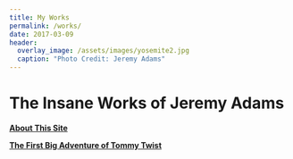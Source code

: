 ```yaml
---
title: My Works
permalink: /works/
date: 2017-03-09
header:
  overlay_image: /assets/images/yosemite2.jpg
  caption: "Photo Credit: Jeremy Adams"
---
```


# The Insane Works of Jeremy Adams

[**About This Site**](http://www.jetadams.com/about/)

[**The First Big Adventure of Tommy Twist**](http://www.jetadams.com/tfbaott/contents/)